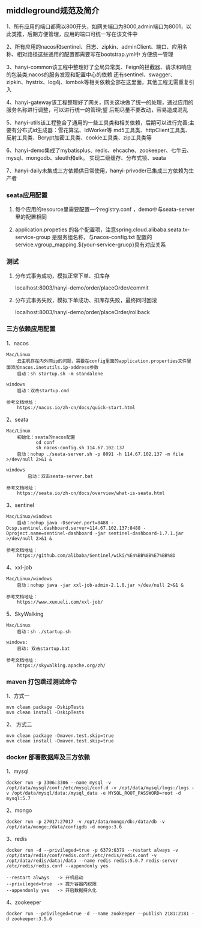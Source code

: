 ## middleground规范及简介

1、所有应用的端口都需以800开头，如网关端口为8000,admin端口为8001，以此类推，后期方便管理，应用的端口可统一写在该文件中

2、所有应用的nacos和sentinel、日志、zipkin、adminClient、端口、应用名称、相对路径这些通用的配置都需要写在bootstrap.yml中
   方便统一管理

3、hanyi-common该工程中整理好了全局异常类、Feign的拦截器、请求和响应的包装类;nacos的服务发现和配置中心的依赖
   还有sentinel、swagger、zipkin、hystrix、log4j、lombok等相关依赖全部在这里面，其他工程无需重复引入

4、hanyi-gateway该工程整理好了网关，网关这块做了统一的处理，通过应用的服务名称进行调整，可以进行统一的管理;望
   后期尽量不要改动，容易造成混乱

5、hanyi-utils该工程整合了通用的一些工具类和相关依赖，后期可以进行完善;主要有分布式id生成器：雪花算法、IdWorker等
   md5工具类、httpClient工具类、反射工具类、Bcrypt加密工具类、cookie工具类、zip工具类等

6、hanyi-demo集成了mybatisplus、redis、ehcache、zookeeper、七牛云、mysql、mongodb、sleuth和elk。
   实现二级缓存、分布式锁、seata

7、hanyi-daily未集成三方依赖供日常使用，hanyi-privoder已集成三方依赖为生产者

### seata应用配置

1. 每个应用的resource里需要配置一个registry.conf ，demo中与seata-server里的配置相同

2. application.propeties 的各个配置项，注意spring.cloud.alibaba.seata.tx-service-group 是服务组名称，与nacos-config.txt 配置的service.vgroup_mapping.${your-service-gruop}具有对应关系


### 测试

1. 分布式事务成功，模拟正常下单、扣库存

   localhost:8003/hanyi-demo/order/placeOrder/commit   

2. 分布式事务失败，模拟下单成功、扣库存失败，最终同时回滚

   localhost:8003/hanyi-demo/order/placeOrder/rollback 
   
   
### 三方依赖应用配置   
   
1、nacos
    
    Mac/Linux
        云主机存在内外网ip的问题，需要在config里面的application.properties文件里面添加nacos.inetutils.ip-address参数
        启动：sh startup.sh -m standalone
   
    windows
        启动：双击startup.cmd
   
    参考文档地址：
        https://nacos.io/zh-cn/docs/quick-start.html
   
2、seata
    
    Mac/Linux
        初始化：seata的nacos配置
               cd conf
               sh nacos-config.sh 114.67.102.137
        启动：nohup ./seata-server.sh -p 8091 -h 114.67.102.137 -m file >/dev/null 2>&1 &
    
    windows
            启动：双击seata-server.bat
    
    参考文档地址：
        https://seata.io/zh-cn/docs/overview/what-is-seata.html
    
3、sentinel

    Mac/Linux/windows
        启动：nohup java -Dserver.port=8488 -Dcsp.sentinel.dashboard.server=114.67.102.137:8488 -Dproject.name=sentinel-dashboard -jar sentinel-dashboard-1.7.1.jar >/dev/null 2>&1 &   
    
    参考文档地址：
        https://github.com/alibaba/Sentinel/wiki/%E4%BB%8B%E7%BB%8D
       
4、xxl-job

    Mac/Linux/windows
        启动：nohup java -jar xxl-job-admin-2.1.0.jar >/dev/null 2>&1 &
    
    参考文档地址：
        https://www.xuxueli.com/xxl-job/       
       
5、SkyWalking

    Mac/Linux
        启动：sh ./startup.sh
        
    windows:
        启动: 双击startup.bat    
        
    参考文档地址：
        https://skywalking.apache.org/zh/    
       
       
### maven 打包跳过测试命令
    
1、方式一
      
    mvn clean package -DskipTests    
    mvn clean install -DskipTests
    
2、 方式二
    
    mvn clean package -Dmaven.test.skip=true
    mvn clean install -Dmaven.test.skip=true


### docker 部署数据库及三方依赖

1、mysql

    docker run -p 3306:3306 --name mysql -v /opt/data/mysql/conf:/etc/mysql/conf.d -v /opt/data/mysql/logs:/logs -v /opt/data/mysql/data:/mysql_data -e MYSQL_ROOT_PASSWORD=root -d mysql:5.7

2、mongo

    docker run -p 27017:27017 -v /opt/data/mongo/db:/data/db -v /opt/data/mongo:/data/configdb -d mongo:3.6

3、redis
    
    docker run -d --privileged=true -p 6379:6379 --restart always -v /opt/data/redis/conf/redis.conf:/etc/redis/redis.conf -v /opt/data/redis/data:/data --name redis redis:5.0.7 redis-server /etc/redis/redis.conf --appendonly yes

    --restart always   -> 开机启动
    --privileged=true  -> 提升容器内权限
    --appendonly yes   -> 开启数据持久化   
    
4、zookeeper

    docker run --privileged=true -d --name zookeeper --publish 2181:2181 -d zookeeper:3.5.6    
    
    
    